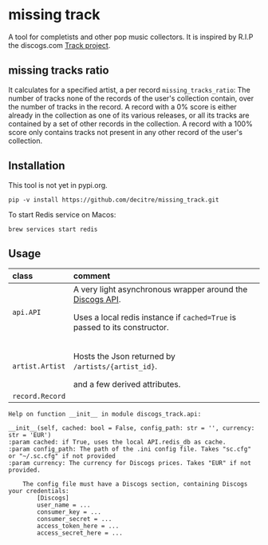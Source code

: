 # missing track

A tool for completists and other pop music collectors.
It is inspired by R.I.P the discogs.com [Track project](https://www.discogs.com/track). 

## missing tracks ratio

It calculates for a specified artist, a per record `missing_tracks_ratio`: 
The number of tracks none of the records of the user's collection contain, over the number of tracks in the record.
 A record with a 0% score is either already in the collection as one of its various releases, or all its tracks are contained by a set of other records in the collection.
A record with a 100% score only contains tracks not present in any other record of the user's collection.

## Installation

This tool is not yet in pypi.org.

    pip -v install https://github.com/decitre/missing_track.git

To start Redis service on Macos:

    brew services start redis

## Usage

| class | comment |
|:-------|:-------|
| `api.API` | A very light asynchronous wrapper around the [Discogs API](https://www.discogs.com/developers/). <p>Uses a local redis instance if <code>cached=True</code> is passed to its constructor.  |
| `artist.Artist` | <p>Hosts the Json returned by `/artists/{artist_id}`.</p> and a few derived attributes. |
| `record.Record` | |



    Help on function __init__ in module discogs_track.api:

    __init__(self, cached: bool = False, config_path: str = '', currency: str = 'EUR')
    :param cached: if True, uses the local API.redis_db as cache.
    :param config_path: The path of the .ini config file. Takes "sc.cfg" or "~/.sc.cfg" if not provided
    :param currency: The currency for Discogs prices. Takes "EUR" if not provided.
    
        The config file must have a Discogs section, containing Discogs your credentials:
            [Discogs]
            user_name = ...
            consumer_key = ...
            consumer_secret = ...
            access_token_here = ...
            access_secret_here = ...    

<!--
## References

3. https://medium.com/@petehouston/install-and-config-redis-on-mac-os-x-via-homebrew-eb8df9a4f298

-->